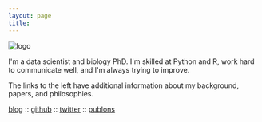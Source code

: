```yaml
---
layout: page
title:
---
```


![logo](../files/lr.gif)

I'm a data scientist and biology PhD. I'm skilled at Python and R, work hard to communicate well, and I'm always trying to improve.

The links to the left have additional information about my background, papers, and philosophies.

[blog](https://lukereding.github.io/nonstandard_deviations/)
:: [github](https://github.com/lukereding)
:: [twitter](https://twitter.com/lpreding)
:: [publons](https://publons.com/author/1264405/luke-reding#profile)